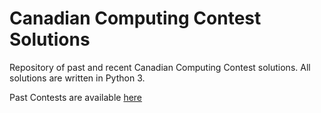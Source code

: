 # Canadian Computing Contest Solutions

Repository of past and recent Canadian Computing Contest solutions. All solutions are written in Python 3.

Past Contests are available [here](https://www.cemc.uwaterloo.ca/contests/past_contests.html#ccc)
